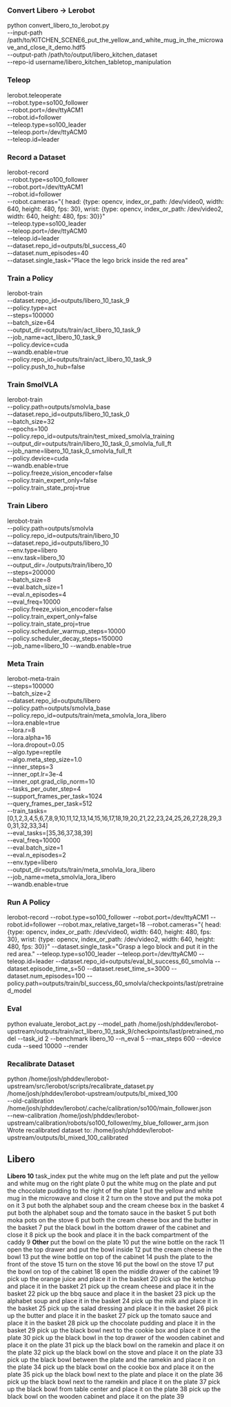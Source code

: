
### Convert Libero -> Lerobot
python convert_libero_to_lerobot.py \
    --input-path /path/to/KITCHEN_SCENE6_put_the_yellow_and_white_mug_in_the_microwave_and_close_it_demo.hdf5 \
    --output-path /path/to/output/libero_kitchen_dataset \
    --repo-id username/libero_kitchen_tabletop_manipulation

### Teleop
lerobot.teleoperate \
    --robot.type=so100_follower \
    --robot.port=/dev/ttyACM1 \
    --robot.id=follower \
    --teleop.type=so100_leader \
    --teleop.port=/dev/ttyACM0 \
    --teleop.id=leader

### Record a Dataset

lerobot-record \
    --robot.type=so100_follower \
    --robot.port=/dev/ttyACM1 \
    --robot.id=follower \
    --robot.cameras="{ head: {type: opencv, index_or_path: /dev/video0, width: 640, height: 480, fps: 30}, wrist: {type: opencv, index_or_path: /dev/video2, width: 640, height: 480, fps: 30}}" \
    --teleop.type=so100_leader \
    --teleop.port=/dev/ttyACM0 \
    --teleop.id=leader \
    --dataset.repo_id=outputs/bl_success_40 \
    --dataset.num_episodes=40 \
    --dataset.single_task="Place the lego brick inside the red area"

### Train a Policy

lerobot-train \
  --dataset.repo_id=outputs/libero_10_task_9 \
  --policy.type=act \
  --steps=100000 \
  --batch_size=64 \
  --output_dir=outputs/train/act_libero_10_task_9 \
  --job_name=act_libero_10_task_9 \
  --policy.device=cuda \
  --wandb.enable=true \
  --policy.repo_id=outputs/train/act_libero_10_task_9 \
  --policy.push_to_hub=false


### Train SmolVLA
lerobot-train \
  --policy.path=outputs/smolvla_base \
  --dataset.repo_id=outputs/libero_10_task_0 \
  --batch_size=32 \
  --epochs=100 \
  --policy.repo_id=outputs/train/test_mixed_smolvla_training \
  --output_dir=outputs/train/libero_10_task_0_smolvla_full_ft \
  --job_name=libero_10_task_0_smolvla_full_ft \
  --policy.device=cuda \
  --wandb.enable=true \
  --policy.freeze_vision_encoder=false \
  --policy.train_expert_only=false \
  --policy.train_state_proj=true

### Train Libero

lerobot-train \
  --policy.path=outputs/smolvla \
  --policy.repo_id=outputs/train/libero_10 \
  --dataset.repo_id=outputs/libero_10 \
  --env.type=libero \
  --env.task=libero_10 \
  --output_dir=./outputs/train/libero_10 \
  --steps=200000 \
  --batch_size=8 \
  --eval.batch_size=1 \
  --eval.n_episodes=4 \
  --eval_freq=10000 \
  --policy.freeze_vision_encoder=false \
  --policy.train_expert_only=false \
  --policy.train_state_proj=true \
  --policy.scheduler_warmup_steps=10000 \
  --policy.scheduler_decay_steps=150000 \
  --job_name=libero_10
  --wandb.enable=true


### Meta Train

lerobot-meta-train \
  --steps=100000 \
  --batch_size=2 \
  --dataset.repo_id=outputs/libero \
  --policy.path=outputs/smolvla_base \
  --policy.repo_id=outputs/train/meta_smolvla_lora_libero \
  --lora.enable=true \
  --lora.r=8 \
  --lora.alpha=16 \
  --lora.dropout=0.05 \
  --algo.type=reptile \
  --algo.meta_step_size=1.0 \
  --inner_steps=3 \
  --inner_opt.lr=3e-4 \
  --inner_opt.grad_clip_norm=10 \
  --tasks_per_outer_step=4 \
  --support_frames_per_task=1024 \
  --query_frames_per_task=512 \
  --train_tasks=[0,1,2,3,4,5,6,7,8,9,10,11,12,13,14,15,16,17,18,19,20,21,22,23,24,25,26,27,28,29,30,31,32,33,34] \
  --eval_tasks=[35,36,37,38,39] \
  --eval_freq=10000 \
  --eval.batch_size=1 \
  --eval.n_episodes=2 \
  --env.type=libero \
  --output_dir=outputs/train/meta_smolvla_lora_libero \
  --job_name=meta_smolvla_lora_libero \
  --wandb.enable=true


### Run A Policy
lerobot-record   --robot.type=so100_follower   --robot.port=/dev/ttyACM1   --robot.id=follower   --robot.max_relative_target=18   --robot.cameras="{ head: {type: opencv, index_or_path: /dev/video0, width: 640, height: 480, fps: 30}, wrist: {type: opencv, index_or_path: /dev/video2, width: 640, height: 480, fps: 30}}"    --dataset.single_task="Grasp a lego block and put it in the red area."  --teleop.type=so100_leader  --teleop.port=/dev/ttyACM0  --teleop.id=leader --dataset.repo_id=outputs/eval_bl_success_60_smolvla   --dataset.episode_time_s=50 --dataset.reset_time_s=3000  --dataset.num_episodes=100   --policy.path=outputs/train/bl_success_60_smolvla/checkpoints/last/pretrained_model

### Eval

python evaluate_lerobot_act.py   --model_path /home/josh/phddev/lerobot-upstream/outputs/train/act_libero_10_task_9/checkpoints/last/pretrained_model   --task_id 2   --benchmark libero_10   --n_eval 5   --max_steps 600   --device cuda   --seed 10000   --render

### Recalibrate Dataset

python /home/josh/phddev/lerobot-upstream/src/lerobot/scripts/recalibrate_dataset.py \
  /home/josh/phddev/lerobot-upstream/outputs/bl_mixed_100 \
  --old-calibration /home/josh/phddev/lerobot/.cache/calibration/so100/main_follower.json \
  --new-calibration /home/josh/phddev/lerobot-upstream/calibration/robots/so100_follower/my_blue_follower_arm.json
Wrote recalibrated dataset to: /home/josh/phddev/lerobot-upstream/outputs/bl_mixed_100_calibrated



## Libero

**Libero 10**
                                                                                          task_index
put the white mug on the left plate and put the yellow and white mug on the right plate            0
put the white mug on the plate and put the chocolate pudding to the right of the plate             1
put the yellow and white mug in the microwave and close it                                         2
turn on the stove and put the moka pot on it                                                       3
put both the alphabet soup and the cream cheese box in the basket                                  4
put both the alphabet soup and the tomato sauce in the basket                                      5
put both moka pots on the stove                                                                    6
put both the cream cheese box and the butter in the basket                                         7
put the black bowl in the bottom drawer of the cabinet and close it                                8
pick up the book and place it in the back compartment of the caddy                                 9
**Other**
put the bowl on the plate                                                                         10
put the wine bottle on the rack                                                                   11
open the top drawer and put the bowl inside                                                       12
put the cream cheese in the bowl                                                                  13
put the wine bottle on top of the cabinet                                                         14
push the plate to the front of the stove                                                          15
turn on the stove                                                                                 16
put the bowl on the stove                                                                         17
put the bowl on top of the cabinet                                                                18
open the middle drawer of the cabinet                                                             19
pick up the orange juice and place it in the basket                                               20
pick up the ketchup and place it in the basket                                                    21
pick up the cream cheese and place it in the basket                                               22
pick up the bbq sauce and place it in the basket                                                  23
pick up the alphabet soup and place it in the basket                                              24
pick up the milk and place it in the basket                                                       25
pick up the salad dressing and place it in the basket                                             26
pick up the butter and place it in the basket                                                     27
pick up the tomato sauce and place it in the basket                                               28
pick up the chocolate pudding and place it in the basket                                          29
pick up the black bowl next to the cookie box and place it on the plate                           30
pick up the black bowl in the top drawer of the wooden cabinet and place it on the plate          31
pick up the black bowl on the ramekin and place it on the plate                                   32
pick up the black bowl on the stove and place it on the plate                                     33
pick up the black bowl between the plate and the ramekin and place it on the plate                34
pick up the black bowl on the cookie box and place it on the plate                                35
pick up the black bowl next to the plate and place it on the plate                                36
pick up the black bowl next to the ramekin and place it on the plate                              37
pick up the black bowl from table center and place it on the plate                                38
pick up the black bowl on the wooden cabinet and place it on the plate                            39


